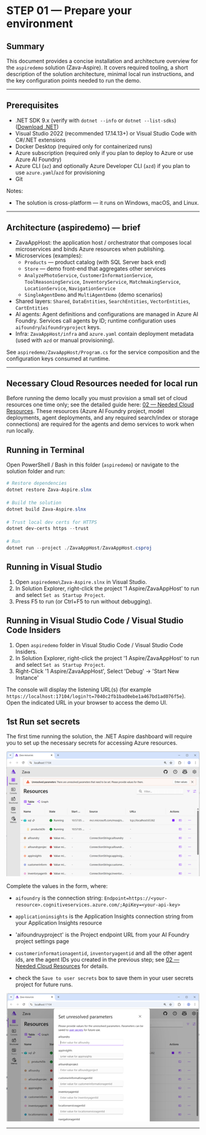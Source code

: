 # STEP 01 — Prepare your environment

## Summary

This document provides a concise installation and architecture overview for the `aspiredemo` solution (Zava-Aspire). It covers required tooling, a short description of the solution architecture, minimal local run instructions, and the key configuration points needed to run the demo.

---

## Prerequisites

- .NET SDK 9.x (verify with `dotnet --info` or `dotnet --list-sdks`) ([Download .NET](https://dotnet.microsoft.com/en-us/download))
- Visual Studio 2022 (recommended 17.14.13+) or Visual Studio Code with C#/.NET extensions
- Docker Desktop (required only for containerized runs)
- Azure subscription (required only if you plan to deploy to Azure or use Azure AI Foundry)
- Azure CLI (`az`) and optionally Azure Developer CLI (`azd`) if you plan to use `azure.yaml`/`azd` for provisioning
- Git

Notes:

- The solution is cross-platform — it runs on Windows, macOS, and Linux.

---

## Architecture (aspiredemo) — brief

- ZavaAppHost: the application host / orchestrator that composes local microservices and binds Azure resources when publishing.
- Microservices (examples):
  - `Products` — product catalog (with SQL Server back end)
  - `Store` — demo front-end that aggregates other services
  - `AnalyzePhotoService`, `CustomerInformationService`, `ToolReasoningService`, `InventoryService`, `MatchmakingService`, `LocationService`, `NavigationService`
  - `SingleAgentDemo` and `MultiAgentDemo` (demo scenarios)
- Shared layers: `Shared`, `DataEntities`, `SearchEntities`, `VectorEntities`, `CartEntities`
- AI agents: Agent definitions and configurations are managed in Azure AI Foundry. Services call agents by ID; runtime configuration uses `aifoundry`/`aifoundryproject` keys.
- Infra: `ZavaAppHost/infra` and `azure.yaml` contain deployment metadata (used with `azd` or manual provisioning).

See `aspiredemo/ZavaAppHost/Program.cs` for the service composition and the configuration keys consumed at runtime.

---

## Necessary Cloud Resources needed for local run

Before running the demo locally you must provision a small set of cloud resources one time only; see the detailed guide here: [02 — Needed Cloud Resources](./02.NeededCloudResources.md). These resources (Azure AI Foundry project, model deployments, agent deployments, and any required search/index or storage connections) are required for the agents and demo services to work when run locally.

## Running in Terminal

Open PowerShell / Bash in this folder (`aspiredemo`) or navigate to the solution folder and run:

```powershell
# Restore dependencies
dotnet restore Zava-Aspire.slnx

# Build the solution
dotnet build Zava-Aspire.slnx

# Trust local dev certs for HTTPS
dotnet dev-certs https --trust

# Run 
dotnet run --project ./ZavaAppHost/ZavaAppHost.csproj
```

## Running in Visual Studio

1. Open `aspiredemo\Zava-Aspire.slnx` in Visual Studio.
2. In Solution Explorer, right-click the project '1 Aspire/ZavaAppHost' to run and select `Set as Startup Project`.
3. Press F5 to run (or Ctrl+F5 to run without debugging).

## Running in Visual Studio Code / Visual Studio Code Insiders

1. Open `aspiredemo` folder in Visual Studio Code / Visual Studio Code Insiders.
2. In Solution Explorer, right-click the project '1 Aspire/ZavaAppHost' to run and select `Set as Startup Project`.
3. Right-Click '1 Aspire/ZavaAppHost', Select 'Debug' -> 'Start New Instance'

The console will display the listening URL(s) (for example `https://localhost:17104/login?t=7040c2fb1bad0ebe1a467bd1ad076f5e`). Open the indicated URL in your browser to access the demo UI.

## 1st Run set secrets

The first time running the solution, the .NET Aspire dashboard will require you to set up the necessary secrets for accessing Azure resources.

![](./imgs/40-AspireFirstRun.png)

Complete the values in the form, where:

- `aifoundry` is the connection string: `Endpoint=https://<your-resource>.cognitiveservices.azure.com/;ApiKey=<your-api-key>`
- `applicationinsights` is the Application Insights connection string from your Application Insights resource
- 'aifoundruyproject' is the Project endpoint URL from your AI Foundry project settings page
- `customerinformationagentid`, `inventoryagentid` and all the other agent ids, are the agent IDs you created in the previous step; see [02 — Needed Cloud Resources](./02.NeededCloudResources.md) for details.

- check the `Save to user secrets` box to save them in your user secrets project for future runs.

![](./imgs/45-setAspireUserSecrets.png)

---
